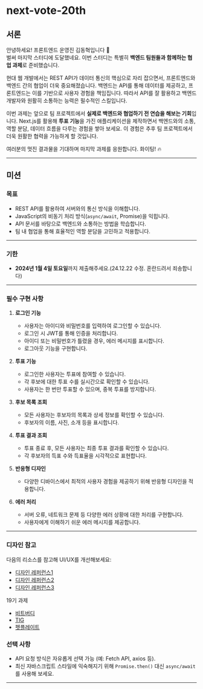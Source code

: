 # next-vote-20th

## **서론**

안녕하세요! 프론트엔드 운영진 김동혁입니다 👾  
벌써 마지막 스터디에 도달했네요. 이번 스터디는 특별히 **백엔드 팀원들과 함께하는 협업 과제**로 준비했습니다.

현대 웹 개발에서는 REST API가 데이터 통신의 핵심으로 자리 잡으면서, 프론트엔드와 백엔드 간의 협업이 더욱 중요해졌습니다. 백엔드는 API를 통해 데이터를 제공하고, 프론트엔드는 이를 기반으로 사용자 경험을 책임집니다. 따라서 API를 잘 활용하고 백엔드 개발자와 원활히 소통하는 능력은 필수적인 스킬입니다.

이번 과제는 앞으로 팀 프로젝트에서 **실제로 백엔드와 협업하기 전 연습을 해보는 기회**입니다. Next.js를 활용해 **투표 기능**을 가진 애플리케이션을 제작하면서 백엔드와의 소통, 역할 분담, 데이터 흐름을 다루는 경험을 쌓아 보세요. 이 경험은 추후 팀 프로젝트에서 더욱 원활한 협력을 가능하게 할 것입니다.  

여러분의 멋진 결과물을 기대하며 마지막 과제를 응원합니다. 화이팅! 🔥

---

## **미션**

### **목표**

- REST API를 활용하여 서버와의 통신 방식을 이해합니다.
- JavaScript의 비동기 처리 방식(`async/await`, Promise)을 익힙니다.
- API 문서를 바탕으로 백엔드와 소통하는 방법을 학습합니다.
- 팀 내 협업을 통해 효율적인 역할 분담을 고민하고 적용합니다.

---

### **기한**

- **2024년 1월 4일 토요일**까지 제출해주세요.(24.12.22 수정. 혼란드려서 죄송합니다) 

---

### **필수 구현 사항**

1. **로그인 기능**
   - 사용자는 아이디와 비밀번호를 입력하여 로그인할 수 있습니다.
   - 로그인 시 JWT를 통해 인증을 처리합니다.
   - 아이디 또는 비밀번호가 틀렸을 경우, 에러 메시지를 표시합니다.
   - 로그아웃 기능을 구현합니다.

2. **투표 기능**
   - 로그인한 사용자는 투표에 참여할 수 있습니다.
   - 각 후보에 대한 투표 수를 실시간으로 확인할 수 있습니다.
   - 사용자는 한 번만 투표할 수 있으며, 중복 투표를 방지합니다.

3. **후보 목록 조회**
   - 모든 사용자는 후보자의 목록과 상세 정보를 확인할 수 있습니다.
   - 후보자의 이름, 사진, 소개 등을 표시합니다.

4. **투표 결과 조회**
   - 투표 종료 후, 모든 사용자는 최종 투표 결과를 확인할 수 있습니다.
   - 각 후보자의 득표 수와 득표율을 시각적으로 표현합니다.

5. **반응형 디자인**
   - 다양한 디바이스에서 최적의 사용자 경험을 제공하기 위해 반응형 디자인을 적용합니다.

6. **에러 처리**
   - 서버 오류, 네트워크 문제 등 다양한 에러 상황에 대한 처리를 구현합니다.
   - 사용자에게 이해하기 쉬운 에러 메시지를 제공합니다.

---

### **디자인 참고**

다음의 리소스를 참고해 UI/UX를 개선해보세요:
- [디자인 레퍼런스1](https://www.figma.com/design/7xoPYTjMHcwPk2yl92Eynx/%ED%98%91%EB%8F%99%EA%B3%BC%EC%A0%9C-%EB%A0%88%ED%8D%BC%EB%9F%B0%EC%8A%A4?node-id=0-1&node-type=canvas)
- [디자인 레퍼런스2](https://www.figma.com/design/XpKkyWcguIFY9QzWWJHOyL/%ED%98%91%EB%8F%99%EA%B3%BC%EC%A0%9C-%EB%A0%88%ED%8D%BC%EB%9F%B0%EC%8A%A4?node-id=0-1)
- [디자인 레퍼런스3](https://www.figma.com/design/12WK4MEhjwNmt89HkRu8Gp/%EB%B0%94%EB%A6%AC%EB%B0%94%EB%A6%AC-%ED%88%AC%ED%91%9C)

19기 과제
- [비트버디](https://github.com/CEOS-Developers/react-vote-19th/pull/4)
- [TIG](https://github.com/CEOS-Developers/react-vote-19th/pull/6)
- [펫플레이트](https://github.com/CEOS-Developers/react-vote-19th/pull/7)
  

### **선택 사항**

- API 요청 방식은 자유롭게 선택 가능 (예: Fetch API, axios 등).
- 최신 자바스크립트 스타일에 익숙해지기 위해 `Promise.then()` 대신 `async/await`를 사용해 보세요.

---